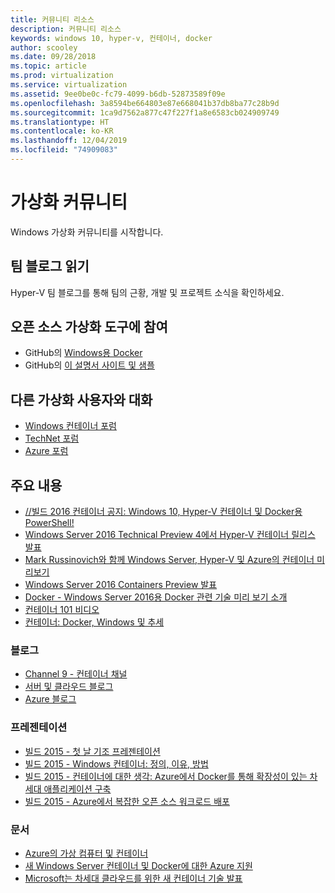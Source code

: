 ```yaml
---
title: 커뮤니티 리소스
description: 커뮤니티 리소스
keywords: windows 10, hyper-v, 컨테이너, docker
author: scooley
ms.date: 09/28/2018
ms.topic: article
ms.prod: virtualization
ms.service: virtualization
ms.assetid: 9ee0be0c-fc79-4099-b6db-52873589f09e
ms.openlocfilehash: 3a8594be664803e87e668041b37db8ba77c28b9d
ms.sourcegitcommit: 1ca9d7562a877c47f227f1a8e6583cb024909749
ms.translationtype: HT
ms.contentlocale: ko-KR
ms.lasthandoff: 12/04/2019
ms.locfileid: "74909083"
---
```

# <a name="virtualization-community"></a>가상화 커뮤니티

Windows 가상화 커뮤니티를 시작합니다.

## <a name="read-the-team-blog"></a>팀 블로그 읽기

Hyper-V 팀 블로그를 통해 팀의 근황, 개발 및 프로젝트 소식을 확인하세요.

## <a name="contribute-to-open-source-virtualization-tools"></a>오픈 소스 가상화 도구에 참여

* GitHub의 [Windows용 Docker](https://github.com/Microsoft/docker)
* GitHub의 [이 설명서 사이트 및 샘플](https://github.com/Microsoft/Virtualization-Documentation)

## <a name="talk-to-other-virtualization-users"></a>다른 가상화 사용자와 대화

* [Windows 컨테이너 포럼](https://social.msdn.microsoft.com/Forums/en-US/home?forum=windowscontainers)
* [TechNet 포럼](https://social.technet.microsoft.com/Forums/windowsserver/en-US/home "TechNet 포럼")
* [Azure 포럼](https://azure.microsoft.com/support/forums/)

## <a name="featured-content"></a>주요 내용

* [//빌드 2016 컨테이너 공지: Windows 10, Hyper-V 컨테이너 및 Docker용 PowerShell!](https://blogs.technet.microsoft.com/virtualization/2016/04/01/build-2016-container-announcements-hyper-v-containers-and-windows-10-and-powershell-for-docker/)
* [Windows Server 2016 Technical Preview 4에서 Hyper-V 컨테이너 릴리스 발표](http://blogs.technet.com/b/virtualization/archive/2015/11/19/announcing-the-release-of-hyper-v-containers-in-windows-server-2016-technical-preview-4.aspx)
* [Mark Russinovich와 함께 Windows Server, Hyper-V 및 Azure의 컨테이너 미리보기 ](https://youtu.be/YoA_MMlGPRc)
* [Windows Server 2016 Containers Preview 발표](http://weblogs.asp.net/scottgu/announcing-windows-server-2016-containers-preview)
* [Docker - Windows Server 2016용 Docker 관련 기술 미리 보기 소개](http://blog.docker.com/2015/08/tp-docker-engine-windows-server-2016/)
* [컨테이너 101 비디오](https://channel9.msdn.com/Blogs/containers/Containers-101-with-Microsoft-and-Docker)
* [컨테이너: Docker, Windows 및 추세](https://azure.microsoft.com/blog/2015/08/17/containers-docker-windows-and-trends/)

### <a name="blogs"></a>블로그 
* [Channel 9 - 컨테이너 채널](https://channel9.msdn.com/Blogs/containers)
* [서버 및 클라우드 블로그](http://blogs.technet.com/b/server-cloud/)
* [Azure 블로그](https://azure.microsoft.com/blog/)

### <a name="presentations"></a>프레젠테이션
* [빌드 2015 - 첫 날 기조 프레젠테이션](http://channel9.msdn.com/Events/Build/2015/KEY01)
* [빌드 2015 - Windows 컨테이너: 정의, 이유, 방법](http://channel9.msdn.com/events/Build/2015/2-704)
* [빌드 2015 - 컨테이너에 대한 생각: Azure에서 Docker를 통해 확장성이 있는 차세대 애플리케이션 구축](http://channel9.msdn.com/events/Build/2015/2-683)
* [빌드 2015 - Azure에서 복잡한 오픈 소스 워크로드 배포](http://channel9.msdn.com/Events/Build/2015/2-732)

### <a name="articles"></a>문서 
* [Azure의 가상 컴퓨터 및 컨테이너](https://azure.microsoft.com/documentation/articles/virtual-machines-vms-containers/)
* [새 Windows Server 컨테이너 및 Docker에 대한 Azure 지원](https://azure.microsoft.com/blog/2014/10/15/new-windows-server-containers-and-azure-support-for-docker/)
* [Microsoft는 차세대 클라우드를 위한 새 컨테이너 기술 발표](http://blogs.technet.com/b/server-cloud/archive/2015/04/08/microsoft-announces-new-container-technologies-for-the-next-generation-cloud.aspx)
